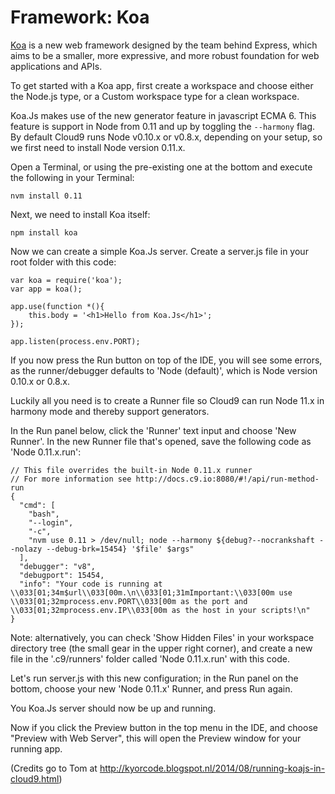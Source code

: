 # Framework: Koa
[Koa](https://www.koajs.com/) is a new web framework designed by the team behind Express, which aims to be a smaller, more expressive, and more robust foundation for web applications and APIs. 

To get started with a Koa app, first create a workspace and choose either the Node.js type, or a Custom workspace type for a clean workspace.

Koa.Js makes use of the new generator feature in javascript ECMA 6. 
This feature is support in Node from 0.11 and up by toggling the <code>--harmony</code> flag. 
By default Cloud9 runs Node v0.10.x or v0.8.x, depending on your setup, so we first need to install Node version 0.11.x.

Open a Terminal, or using the pre-existing one at the bottom and execute the following in your Terminal:

    nvm install 0.11

<!--After this we still have to tell the current workspace to use Node 0.11:-->

<!--    nvm use v0.11.x-->
    
<!--Note: replace x with the patch number that is shown while running the previous command.-->

Next, we need to install Koa itself:

    npm install koa

Now we can create a simple Koa.Js server.
Create a server.js file in your root folder with this code:

    var koa = require('koa');
    var app = koa();
    
    app.use(function *(){
        this.body = '<h1>Hello from Koa.Js</h1>';
    });
    
    app.listen(process.env.PORT);

If you now press the Run button on top of the IDE, you will see some errors, as the runner/debugger defaults to 'Node (default)', which is Node version 0.10.x or 0.8.x.

Luckily all you need is to create a Runner file so Cloud9 can run Node 11.x in harmony mode and thereby support generators.

In the Run panel below, click the 'Runner' text input and choose 'New Runner'. 
In the new Runner file that's opened, save the following code as 'Node 0.11.x.run':

    // This file overrides the built-in Node 0.11.x runner
    // For more information see http://docs.c9.io:8080/#!/api/run-method-run
    {
      "cmd": [
        "bash",
        "--login",
        "-c",
        "nvm use 0.11 > /dev/null; node --harmony ${debug?--nocrankshaft --nolazy --debug-brk=15454} '$file' $args"
      ],
      "debugger": "v8",
      "debugport": 15454,
      "info": "Your code is running at \\033[01;34m$url\\033[00m.\n\\033[01;31mImportant:\\033[00m use \\033[01;32mprocess.env.PORT\\033[00m as the port and \\033[01;32mprocess.env.IP\\033[00m as the host in your scripts!\n"
    }

Note: alternatively, you can check 'Show Hidden Files' in your workspace directory tree (the small gear in the upper right corner), and create a new file in the '.c9/runners' folder called 'Node 0.11.x.run' with this code.

Let's run server.js with this new configuration; in the Run panel on the bottom, choose your new 'Node 0.11.x' Runner, and press Run again.

You Koa.Js server should now be up and running.

Now if you click the Preview button in the top menu in the IDE, and choose "Preview with Web Server", this will open the Preview window for your running app. 
 
(Credits go to Tom at http://kyorcode.blogspot.nl/2014/08/running-koajs-in-cloud9.html)